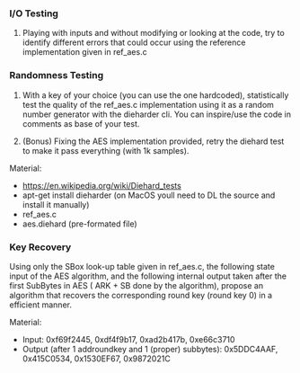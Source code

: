 ### I/O Testing

1) Playing with inputs and without modifying or looking at the code, try to identify different errors that could occur using the reference implementation given in ref_aes.c


### Randomness Testing

1) With a key of your choice (you can use the one hardcoded), statistically test the quality of the ref_aes.c implementation using it as a random number generator with the dieharder cli. You can inspire/use the code in comments as base of your test.

2) (Bonus) Fixing the AES implementation provided, retry the diehard test to make it pass everything (with 1k samples).

Material: 

- https://en.wikipedia.org/wiki/Diehard_tests
- apt-get install dieharder (on MacOS youll need to DL the source and install it manually)
- ref_aes.c
- aes.diehard (pre-formated file)

### Key Recovery

Using only the SBox look-up table given in ref_aes.c, the following state input of the AES algorithm, and the following internal output taken after the first SubBytes in AES (	ARK + SB done by the algorithm), propose an algorithm that recovers the corresponding round key (round key 0) in a efficient manner.

Material:

- Input: 0xf69f2445, 0xdf4f9b17, 0xad2b417b, 0xe66c3710
- Output (after 1 addroundkey and 1 (proper) subbytes): 0x5DDC4AAF, 0x415C0534, 0x1530EF67, 0x9872021C
